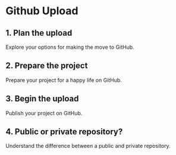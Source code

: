 # Github Upload

## 1. Plan the upload
Explore your options for making the move to GitHub.

## 2. Prepare the project
Prepare your project for a happy life on GitHub.

## 3. Begin the upload
Publish your project on GitHub.

## 4. Public or private repository?
Understand the difference between a public and private repository.